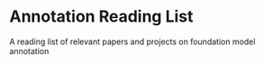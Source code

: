 # Annotation Reading List
A reading list of relevant papers and projects on foundation model annotation
